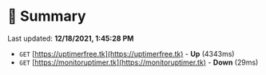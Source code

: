 # 📖 Summary
Last updated: **12/18/2021, 1:45:28 PM**

- `GET` [https://uptimerfree.tk](https://uptimerfree.tk) - **Up** (4343ms)
- `GET` [https://monitoruptimer.tk](https://monitoruptimer.tk) - **Down** (29ms)
